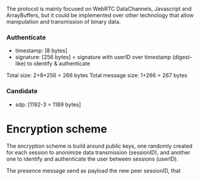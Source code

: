 The protocol is mainly focused on WebRTC DataChannels, Javascript and
ArrayBuffers, but it could be implemented over other technology that allow
manipulation and transmission of binary data.


### Authenticate
* timestamp: [8 bytes]
* signature: [256 bytes] = signature with userID over timestamp (digest-like) to
identify & authenticate

Total size: 2+8+256 = 266 bytes
Total message size: 1+266 = 267 bytes


### Candidate
 * sdp: [1192-3 = 1189 bytes]


# Encryption scheme

The encryption scheme is build around public keys, one randomly created for each
session to anonimize data transmission (sessionID), and another one to identify
and authenticate the user between sessions (userID).

The presence message send as payload the new peer sessionID, that 